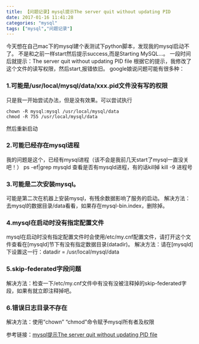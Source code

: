 ```yaml
---
title: 【问题记录】mysql提示The server quit without updating PID
date: 2017-01-16 11:41:28
categories: "mysql"
tags: ["mysql","问题记录"]
---
```


今天想在自己mac下的mysql建个表测试下python脚本，发现我的mysql启动不了。
不是和之前一样start然后提示success,而是Starting MySQL...。
一段时间后就提示：The server quit without updating PID file
根据它的提示，我修改了这个文件的读写权限，然后start,报错依旧。
google娘说问题可能有很多种：
<!--more-->

### 1.可能是/usr/local/mysql/data/xxx.pid文件没有写的权限
只是我一开始尝试办法，但是没有效果。可以尝试执行
```
chown -R mysql:mysql /usr/local/mysql/data
chmod -R 755 /usr/local/mysql/data
```
然后重新启动


### 2.可能已经存在mysql进程
我的问题是这个，已经有mysql进程（该不会是我前几天start了mysql一直没关吧！）
ps -ef|grep mysqld
查看是否有mysqld进程，有的话kill掉
kill -9 进程号


### 3.可能是二次安装mysql。
可能是第二次在机器上安装mysql，有残余数据影响了服务的启动。
解决方法：去mysql的数据目录/data看看，如果存在mysql-bin.index，删除掉。


### 4.mysql在启动时没有指定配置文件
mysql在启动时没有指定配置文件时会使用/etc/my.cnf配置文件，请打开这个文件查看在[mysqld]节下有没有指定数据目录(datadir)。
解决方法：请在[mysqld]下设置这一行：datadir = /usr/local/mysql/data


### 5.skip-federated字段问题
解决方法：检查一下/etc/my.cnf文件中有没有没被注释掉的skip-federated字段，如果有就立即注释掉吧。


### 6.错误日志目录不存在
解决方法：使用“chown” “chmod”命令赋予mysql所有者及权限

参考链接：[mysql提示The server quit without updating PID file](http://blog.rekfan.com/articles/186.html)
